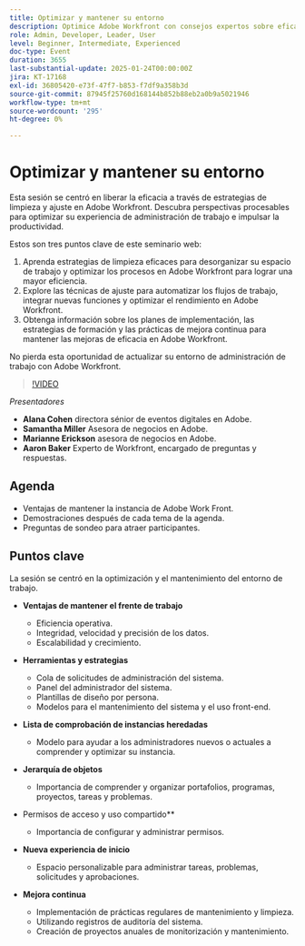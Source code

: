 ```yaml
---
title: Optimizar y mantener su entorno
description: Optimice Adobe Workfront con consejos expertos sobre eficacia, integridad de los datos y escalabilidad. Conozca las herramientas, estrategias y prácticas de mejora continua.
role: Admin, Developer, Leader, User
level: Beginner, Intermediate, Experienced
doc-type: Event
duration: 3655
last-substantial-update: 2025-01-24T00:00:00Z
jira: KT-17168
exl-id: 36805420-e73f-47f7-b853-f7df9a358b3d
source-git-commit: 87945f25760d168144b852b88eb2a0b9a5021946
workflow-type: tm+mt
source-wordcount: '295'
ht-degree: 0%

---
```


# Optimizar y mantener su entorno

Esta sesión se centró en liberar la eficacia a través de estrategias de limpieza y ajuste en Adobe Workfront. Descubra perspectivas procesables para optimizar su experiencia de administración de trabajo e impulsar la productividad.

Estos son tres puntos clave de este seminario web:

1. Aprenda estrategias de limpieza eficaces para desorganizar su espacio de trabajo y optimizar los procesos en Adobe Workfront para lograr una mayor eficiencia.
2. Explore las técnicas de ajuste para automatizar los flujos de trabajo, integrar nuevas funciones y optimizar el rendimiento en Adobe Workfront.
3. Obtenga información sobre los planes de implementación, las estrategias de formación y las prácticas de mejora continua para mantener las mejoras de eficacia en Adobe Workfront.

No pierda esta oportunidad de actualizar su entorno de administración de trabajo con Adobe Workfront.

>[!VIDEO](https://video.tv.adobe.com/v/3443024/?learn=on&enablevpops)

*Presentadores*

* **Alana Cohen** directora sénior de eventos digitales en Adobe.
* **Samantha Miller** Asesora de negocios en Adobe.
* **Marianne Erickson** asesora de negocios en Adobe.
* **Aaron Baker** Experto de Workfront, encargado de preguntas y respuestas.

## Agenda

* Ventajas de mantener la instancia de Adobe Work Front.
* Demostraciones después de cada tema de la agenda.
* Preguntas de sondeo para atraer participantes.


## Puntos clave

La sesión se centró en la optimización y el mantenimiento del entorno de trabajo.

* **Ventajas de mantener el frente de trabajo**

   * Eficiencia operativa.
   * Integridad, velocidad y precisión de los datos.
   * Escalabilidad y crecimiento.

* **Herramientas y estrategias**

   * Cola de solicitudes de administración del sistema.
   * Panel del administrador del sistema.
   * Plantillas de diseño por persona.
   * Modelos para el mantenimiento del sistema y el uso front-end.

* **Lista de comprobación de instancias heredadas**

   * Modelo para ayudar a los administradores nuevos o actuales a comprender y optimizar su instancia.

* **Jerarquía de objetos**

   * Importancia de comprender y organizar portafolios, programas, proyectos, tareas y problemas.

* Permisos de acceso y uso compartido**

   * Importancia de configurar y administrar permisos.

* **Nueva experiencia de inicio**

   * Espacio personalizable para administrar tareas, problemas, solicitudes y aprobaciones.

* **Mejora continua**

   * Implementación de prácticas regulares de mantenimiento y limpieza.
   * Utilizando registros de auditoría del sistema.
   * Creación de proyectos anuales de monitorización y mantenimiento.
